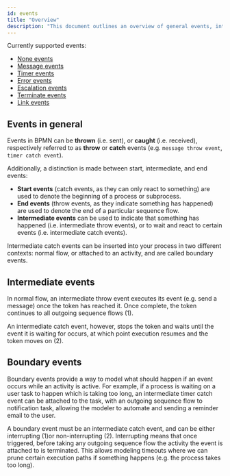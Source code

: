 ```yaml
---
id: events
title: "Overview"
description: "This document outlines an overview of general events, intermediate events, and boundary events."
---
```


Currently supported events:

- [None events](none-events/none-events.md)
- [Message events](message-events/message-events.md)
- [Timer events](timer-events/timer-events.md)
- [Error events](error-events/error-events.md)
- [Escalation events](escalation-events/escalation-events.md)
- [Terminate events](terminate-events/terminate-events.md)
- [Link events](link-events)

## Events in general

Events in BPMN can be **thrown** (i.e. sent), or **caught** (i.e. received), respectively referred to as **throw** or **catch** events (e.g. `message throw event`, `timer catch event`).

Additionally, a distinction is made between start, intermediate, and end events:

- **Start events** (catch events, as they can only react to something) are used to denote the beginning of a process or subprocess.
- **End events** (throw events, as they indicate something has happened) are used to denote the end of a particular sequence flow.
- **Intermediate events** can be used to indicate that something has happened (i.e. intermediate throw events), or to wait and react to certain events (i.e. intermediate catch events).

Intermediate catch events can be inserted into your process in two different contexts: normal flow, or attached to an activity, and are called boundary events.

## Intermediate events

<div bpmn="intermediate-events.bpmn" callouts="event1, event2" />

In normal flow, an intermediate throw event executes its event (e.g. send a message) once the token has reached it. Once complete, the token continues to all outgoing sequence flows (<span className="callout">1</span>).

An intermediate catch event, however, stops the token and waits until the event it is waiting for occurs, at which point execution resumes and the token moves on (<span className="callout">2</span>).

## Boundary events

Boundary events provide a way to model what should happen if an event occurs while an activity is active. For example, if a process is waiting on a user task to happen which is taking too long, an intermediate timer catch event can be attached to the task, with an outgoing sequence flow to notification task, allowing the modeler to automate and sending a reminder email to the user.

<div bpmn="boundary-events.bpmn" callouts="event1, event2" />

A boundary event must be an intermediate catch event, and can be either interrupting (<span className="callout">1</span>)or non-interrupting (<span className="callout">2</span>). Interrupting means that once triggered, before taking any outgoing sequence flow the activity the event is attached to is terminated. This allows modeling timeouts where we can prune certain execution paths if something happens (e.g. the process takes too long).
